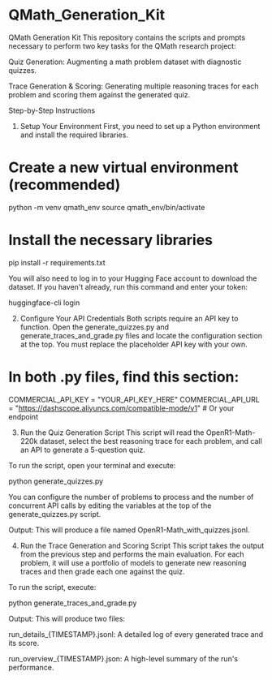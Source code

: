 # QMath_Generation_Kit
QMath Generation Kit
This repository contains the scripts and prompts necessary to perform two key tasks for the QMath research project:

Quiz Generation: Augmenting a math problem dataset with diagnostic quizzes.

Trace Generation & Scoring: Generating multiple reasoning traces for each problem and scoring them against the generated quiz.

Step-by-Step Instructions
1. Setup Your Environment
First, you need to set up a Python environment and install the required libraries.

# Create a new virtual environment (recommended)
python -m venv qmath_env
source qmath_env/bin/activate

# Install the necessary libraries
pip install -r requirements.txt

You will also need to log in to your Hugging Face account to download the dataset. If you haven't already, run this command and enter your token:

huggingface-cli login

2. Configure Your API Credentials
Both scripts require an API key to function. Open the generate_quizzes.py and generate_traces_and_grade.py files and locate the configuration section at the top. You must replace the placeholder API key with your own.

# In both .py files, find this section:
COMMERCIAL_API_KEY = "YOUR_API_KEY_HERE" 
COMMERCIAL_API_URL = "https://dashscope.aliyuncs.com/compatible-mode/v1" # Or your endpoint

3. Run the Quiz Generation Script
This script will read the OpenR1-Math-220k dataset, select the best reasoning trace for each problem, and call an API to generate a 5-question quiz.

To run the script, open your terminal and execute:

python generate_quizzes.py

You can configure the number of problems to process and the number of concurrent API calls by editing the variables at the top of the generate_quizzes.py script.

Output: This will produce a file named OpenR1-Math_with_quizzes.jsonl.

4. Run the Trace Generation and Scoring Script
This script takes the output from the previous step and performs the main evaluation. For each problem, it will use a portfolio of models to generate new reasoning traces and then grade each one against the quiz.

To run the script, execute:

python generate_traces_and_grade.py

Output: This will produce two files:

run_details_{TIMESTAMP}.jsonl: A detailed log of every generated trace and its score.

run_overview_{TIMESTAMP}.json: A high-level summary of the run's performance.
